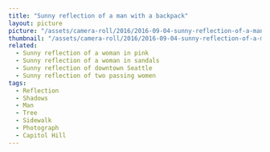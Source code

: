 ```yaml
---
title: "Sunny reflection of a man with a backpack"
layout: picture
picture: "/assets/camera-roll/2016/2016-09-04-sunny-reflection-of-a-man-with-a-backpack/20160904_193024261_iOS.jpg"
thumbnail: "/assets/camera-roll/2016/2016-09-04-sunny-reflection-of-a-man-with-a-backpack/20160904_193024261_iOS-thumbnail.jpg"
related:
  - Sunny reflection of a woman in pink
  - Sunny reflection of a woman in sandals
  - Sunny reflection of downtown Seattle
  - Sunny reflection of two passing women
tags:
  - Reflection
  - Shadows
  - Man
  - Tree
  - Sidewalk
  - Photograph
  - Capitol Hill
---
```

